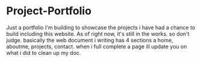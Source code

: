 # Project-Portfolio
Just a portfolio I'm building to showcase the projects i have had a chance to build including this website. As of right now, it's still in the works. so don't judge. basically the web document i writing has 4 sections a home, aboutme, projects, contact. when i full complete a page ill update you on what i did to clean up my doc. 

